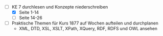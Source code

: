 - [ ] KE 7 durchlesen und Konzepte niederschreiben
	- [x] Seite 1-14
	- [ ] Seite 14-26
- [ ] Praktische Themen für Kurs 1877 auf Wochen aufteilen und durchplanen
	- XML, DTD, XSL, XSLT, XPath, XQuery, RDF, RDFS und OWL ansehen